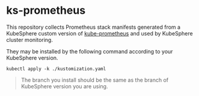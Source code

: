 # ks-prometheus

This repository collects Prometheus stack manifests generated from a KubeSphere custom version of [kube-prometheus](https://github.com/prometheus-operator/kube-prometheus.git) and used by KubeSphere cluster monitoring.  

They may be installed by the following command according to your KubeSphere version.  

```shell
kubectl apply -k ./kustomization.yaml
```

> The branch you install should be the same as the branch of KubeSphere version you are using. 
